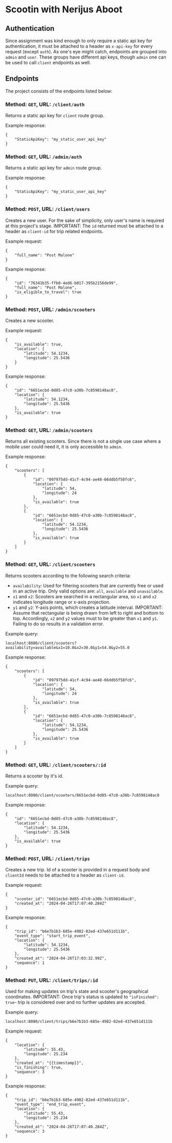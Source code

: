 # Scootin with Nerijus Aboot

## Authentication
Since assignment was kind enough to only require a static api key for authentication, it must be attached to a header as `x-api-key` for every request (except `auth`). As one's eye might catch, endpoints are grouped into `admin` and `user`. These groups have different api keys, though `admin` one can be used to call `client` endpoints as well.

## Endpoints
The project consists of the endpoints listed below:
### Method: `GET`, URL: `/client/auth`
Returns a static api key for `client` route group.

Example response:
```
{
    "StaticApiKey": "my_static_user_api_key"
}
```

### Method: `GET`, URL: `/admin/auth`
Returns a static api key for `admin` route group.

Example response:
```
{
    "StaticApiKey": "my_static_user_api_key"
}
```

### Method: `POST`, URL: `/client/users`
Creates a new user. For the sake of simplicity, only user's name is required at this project's stage. 
IMPORTANT: The `id` returned must be attached to a header as `client-id` for trip related endpoints.

Example request:
```
{
    "full_name": "Post Malone"
}
```
Example response:
```
{
    "id": "76341b35-ffb0-4ed6-b017-395b2156de99",
    "full_name": "Post Malone",
    "is_eligible_to_travel": true
}
```

### Method: `POST`, URL: `/admin/scooters`
Creates a new scooter.

Example request:
```
{
    "is_available": true,
    "location": {
        "latitude": 54.1234,
        "longitude": 25.5436
    }
}
```
Example response:
```
{
    "id": "6651ecbd-0d85-47c0-a30b-7c8598148ac8",
    "location": {
        "latitude": 54.1234,
        "longitude": 25.5436
    },
    "is_available": true
}
```

### Method: `GET`, URL: `/admin/scooters`
Returns all existing scooters. Since there is not a single use case where a mobile user could need it, it is only accessible to `admin`.

Example response:
```
{
    "scooters": [
        {
            "id": "097975dd-41cf-4c94-ae48-66ddb5f58fc6",
            "location": {
                "latitude": 54,
                "longitude": 24
            },
            "is_available": true
        },
        {
            "id": "6651ecbd-0d85-47c0-a30b-7c8598148ac8",
            "location": {
                "latitude": 54.1234,
                "longitude": 25.5436
            },
            "is_available": true
        }
    ]
}
```

### Method: `GET`, URL: `/client/scooters`
Returns scooters according to the following search criteria:
- `availability`: Used for filtering scooters that are currently free or used in an active trip. Only valid options are: `all`, `available` and `unavailable`.
- `x1` and `x2`: Scooters are searched in a rectangular area, so `x1` and `x2` indicates longitude range or x-axis projection.
- `y1` and `y2`: Y-axis points, which creates a latitude interval.
IMPORTANT: Assume that rectangular is being drawn from left to right and bottom to top. Accordingly, `x2` and `y2` values must to be greater than `x1` and `y1`. Failing to do so results in a validation error.

Example query:
```
localhost:8080/client/scooters?availability=available&x1=10.0&x2=30.0&y1=54.0&y2=55.0
```
Example response:
```
{
    "scooters": [
        {
            "id": "097975dd-41cf-4c94-ae48-66ddb5f58fc6",
            "location": {
                "latitude": 54,
                "longitude": 24
            },
            "is_available": true
        },
        {
            "id": "6651ecbd-0d85-47c0-a30b-7c8598148ac8",
            "location": {
                "latitude": 54.1234,
                "longitude": 25.5436
            },
            "is_available": true
        }
    ]
}
```
 
### Method: `GET`, URL: `/client/scooters/:id`
Returns a scooter by it's id.

Example query:
```
localhost:8080/client/scooters/6651ecbd-0d85-47c0-a30b-7c8598148ac8
```
Example response:
```
{
    "id": "6651ecbd-0d85-47c0-a30b-7c8598148ac8",
    "location": {
        "latitude": 54.1234,
        "longitude": 25.5436
    },
    "is_available": true
}
```

### Method: `POST`, URL: `/client/trips`
Creates a new trip. Id of a scooter is provided in a request body and `clientId` needs to be attached to a header as `client-id`.

Example request:
```
{
    "scooter_id": "6651ecbd-0d85-47c0-a30b-7c8598148ac8",
    "created_at": "2024-04-26T17:07:40.284Z"
}
```
Example response:
```
{
    "trip_id": "b6e7b1b3-685e-4982-82ed-437e651d111b",
    "event_type": "start_trip_event",
    "location": {
        "latitude": 54.1234,
        "longitude": 25.5436
    },
    "created_at": "2024-04-26T17:03:32.99Z",
    "sequence": 1
}
```

### Method: `PUT`, URL: `/client/trips/:id`
Used for making updates on trip's state and scooter's geographical coordinates. IMPORTANT: Once trip's status is updated to `"isFinished": true`- trip is considered over and no further updates are accepted.

Example query:
```
localhost:8080/client/trips/b6e7b1b3-685e-4982-82ed-437e651d111b
```
Example request:
```
{
    "location": {
        "latitude": 55.43,
        "longitude": 25.234
    },
    "created_at": "{{timestamp}}",
    "is_finishing": true,
    "sequence": 3
}
```
Example response:
```
{
    "trip_id": "b6e7b1b3-685e-4982-82ed-437e651d111b",
    "event_type": "end_trip_event",
    "location": {
        "latitude": 55.43,
        "longitude": 25.234
    },
    "created_at": "2024-04-26T17:07:40.284Z",
    "sequence": 3
}
```
